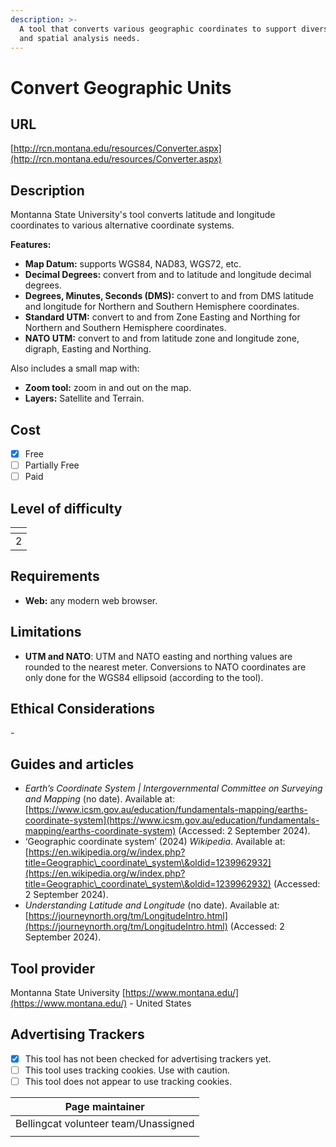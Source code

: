 ```yaml
---
description: >-
  A tool that converts various geographic coordinates to support diverse mapping
  and spatial analysis needs.
---
```


# Convert Geographic Units

## URL

[http://rcn.montana.edu/resources/Converter.aspx](http://rcn.montana.edu/resources/Converter.aspx)

## Description

Montanna State University's tool converts latitude and longitude coordinates to various alternative coordinate systems.

**Features:**

* **Map Datum:** supports WGS84, NAD83, WGS72, etc.
* **Decimal Degrees:** convert from and to latitude and longitude decimal degrees.
* **Degrees, Minutes, Seconds (DMS):** convert to and from DMS latitude and longitude for Northern and Southern Hemisphere coordinates.
* **Standard UTM:** convert to and from Zone Easting and Northing for Northern and Southern Hemisphere coordinates.
* **NATO UTM:** convert to and from latitude zone and longitude zone, digraph, Easting and Northing.

Also includes a small map with:&#x20;

* **Zoom tool:** zoom in and out on the map.
* **Layers:** Satellite and Terrain.

## Cost

* [x] Free
* [ ] Partially Free
* [ ] Paid

## Level of difficulty

<table><thead><tr><th data-type="rating" data-max="5"></th></tr></thead><tbody><tr><td>2</td></tr></tbody></table>

## Requirements

* **Web:** any modern web browser.

## Limitations

* **UTM and NATO**: UTM and NATO easting and northing values are rounded to the nearest meter. Conversions to NATO coordinates are only done for the WGS84 ellipsoid (according to the tool).

## Ethical Considerations

\-

## Guides and articles

* _Earth’s Coordinate System | Intergovernmental Committee on Surveying and Mapping_ (no date). Available at: [https://www.icsm.gov.au/education/fundamentals-mapping/earths-coordinate-system](https://www.icsm.gov.au/education/fundamentals-mapping/earths-coordinate-system) (Accessed: 2 September 2024).
* ‘Geographic coordinate system’ (2024) _Wikipedia_. Available at: [https://en.wikipedia.org/w/index.php?title=Geographic\_coordinate\_system\&oldid=1239962932](https://en.wikipedia.org/w/index.php?title=Geographic\_coordinate\_system\&oldid=1239962932) (Accessed: 2 September 2024).
* _Understanding Latitude and Longitude_ (no date). Available at: [https://journeynorth.org/tm/LongitudeIntro.html](https://journeynorth.org/tm/LongitudeIntro.html) (Accessed: 2 September 2024).

## Tool provider

Montanna State University [https://www.montana.edu/](https://www.montana.edu/) - United States

## Advertising Trackers

* [x] This tool has not been checked for advertising trackers yet.
* [ ] This tool uses tracking cookies. Use with caution.
* [ ] This tool does not appear to use tracking cookies.

| Page maintainer                      |
| ------------------------------------ |
| Bellingcat volunteer team/Unassigned |
|                                      |
